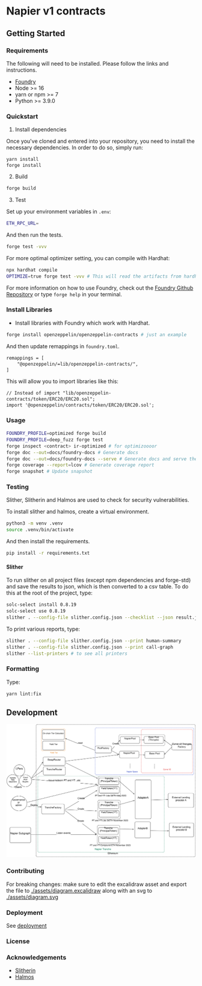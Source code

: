# Napier v1 contracts

## Getting Started

### Requirements

The following will need to be installed. Please follow the links and instructions.

- [Foundry](https://github.com/foundry-rs/foundry)
- Node >= 16
- yarn or npm >= 7
- Python >= 3.9.0

### Quickstart

1. Install dependencies

Once you've cloned and entered into your repository, you need to install the necessary dependencies. In order to do so, simply run:

```shell
yarn install
forge install
```

2. Build

```bash
forge build
```

3. Test

Set up your environment variables in `.env`:

```bash
ETH_RPC_URL=
```

And then run the tests.

```bash
forge test -vvv
```

For more optimal optimizer setting, you can compile with Hardhat:

```bash
npx hardhat compile
OPTIMIZE=true forge test -vvv # This will read the artifacts from hardhat with FFI and run the tests
```

For more information on how to use Foundry, check out the [Foundry Github Repository](https://github.com/foundry-rs/foundry/tree/master/forge) or type `forge help` in your terminal.

### Install Libraries

- Install libraries with Foundry which work with Hardhat.

```bash
forge install openzeppelin/openzeppelin-contracts # just an example
```

And then update remappings in `foundry.toml`.

```
remappings = [
    "@openzeppelin/=lib/openzeppelin-contracts/",
]
```

This will allow you to import libraries like this:

```solidity
// Instead of import "lib/openzeppelin-contracts/token/ERC20/ERC20.sol";
import '@openzeppelin/contracts/token/ERC20/ERC20.sol';
```

### Usage

```bash
FOUNDRY_PROFILE=optimized forge build
FOUNDRY_PROFILE=deep_fuzz forge test
forge inspect <contract> ir-optimized # for optimizoooor
forge doc --out=docs/foundry-docs # Generate docs
forge doc --out=docs/foundry-docs --serve # Generate docs and serve them on localhost:3000 (default)
forge coverage --report=lcov # Generate coverage report
forge snapshot # Update snapshot
```

### Testing

Slither, Slitherin and Halmos are used to check for security vulnerabilities.

To install slither and halmos, create a virtual environment.

```bash
python3 -m venv .venv
source .venv/bin/activate
```

And then install the requirements.

```bash
pip install -r requirements.txt
```

#### Slither

To run slither on all project files (except npm dependencies and forge-std) and save the results to json, which is then converted to a csv table. To do this at the root of the project, type:

```bash
solc-select install 0.8.19
solc-select use 0.8.19
slither . --config-file slither.config.json --checklist --json result.json
```

To print various reports, type:

```bash
slither . --config-file slither.config.json --print human-summary
slither . --config-file slither.config.json --print call-graph
slither --list-printers # to see all printers
```

### Formatting

Type:

```bash
yarn lint:fix
```

## Development

![](./assets/diagram.svg)

### Contributing

For breaking changes: make sure to edit the excalidraw asset and export the file to [./assets/diagram.excalidraw](./assets/diagram.excalidraw) along with an svg to [./assets/diagram.svg](./assets/diagram.svg)

### Deployment

See [deployment](./docs/deployment.md)

### License

### Acknowledgements

- [Slitherin](https://github.com/pessimistic-io/slitherin/tree/master)
- [Halmos](https://github.com/a16z/halmos)
